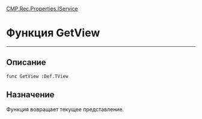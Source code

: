﻿---
Link: CMP.Rec.Properties.IService.@GetView
---

<!---  Навигация
[Имя проекта](#) :
-->
[CMP.Rec.Properties.IService](Default)

# Функция GetView
---

## Описание

    func GetView :Def.TView

<!--
## Аргументы{#Args}

### Аргумент1

Описание аргумента 1
-->

## Назначение

Функция вовращает текущее представление.

<!--
## Пример

    GetView...
-->

